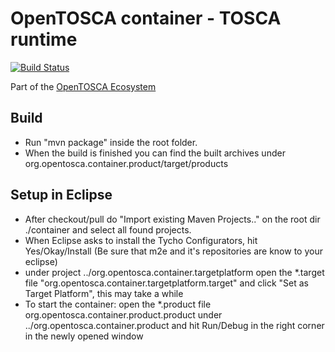 # OpenTOSCA container - TOSCA runtime

[![Build Status](https://travis-ci.org/OpenTOSCA/container.svg?branch=master)](https://travis-ci.org/OpenTOSCA/container)

Part of the [OpenTOSCA Ecosystem](http://www.opentosca.org)

## Build
- Run "mvn package" inside the root folder. 
- When the build is finished you can find the built archives under org.opentosca.container.product/target/products

## Setup in Eclipse
- After checkout/pull do "Import existing Maven Projects.." on the root dir ./container and select all found projects.
- When Eclipse asks to install the Tycho Configurators, hit Yes/Okay/Install (Be sure that m2e and it's repositories are know to your eclipse)
- under project ../org.opentosca.container.targetplatform open the *.target file "org.opentosca.container.targetplatform.target" and click "Set as Target Platform", this may take a while
- To start the container: open the *.product file org.opentosca.container.product.product under ../org.opentosca.container.product and hit Run/Debug in the right corner in the newly opened window
